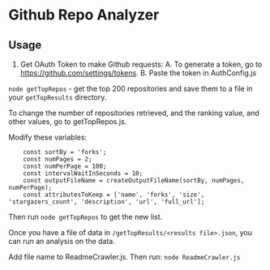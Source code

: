 # Github Repo Analyzer

## Usage
1. Get OAuth Token to make Github requests:
A. To generate a token, go to https://github.com/settings/tokens.
B. Paste the token in AuthConfig.js

```node getTopRepos``` - get the top 200 repositories and save them to a file in your ```getTopResults``` directory.

To change the number of repositories retrieved, and the ranking value, and other values, go to getTopRepos.js.

Modify these variables:
```
	const sortBy = 'forks';
	const numPages = 2;
	const numPerPage = 100;
	const intervalWaitInSeconds = 10;
	const outputFileName = createOutputFileName(sortBy, numPages, numPerPage);
	const attributesToKeep = ['name', 'forks', 'size', 'stargazers_count', 'description', 'url', 'full_url'];
```

Then run ```node getTopRepos``` to get the new list. 

Once you have a file of data in ```/getTopResults/<results file>.json```,
you can run an analysis on the data. 

Add file name to ReadmeCrawler.js. Then run:
```node ReadmeCrawler.js```